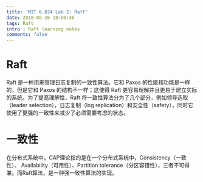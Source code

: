 ```yaml
---
title: 'MIT 6.824 Lab 2: Raft'
date: 2018-08-26 18:00:46
tags: Raft
intro : Raft learning notes
comments: false
---
```


# Raft
Raft 是一种用来管理日志复制的一致性算法。它和 Paxos 的性能和功能是一样的，但是它和 Paxos 的结构不一样；这使得 Raft 更容易理解并且更易于建立实际的系统。为了提高理解性，Raft 将一致性算法分为了几个部分，例如领导选取（leader selection），日志复制（log replication）和安全性（safety），同时它使用了更强的一致性来减少了必须需要考虑的状态。

# 一致性
在分布式系统中，CAP理论指的是在一个分布式系统中，Consistency（一致性）、 Availability（可用性）、Partition tolerance（分区容错性），三者不可得兼。而Raft算法，是一种强一致性算法的实现。